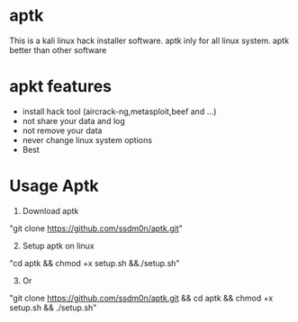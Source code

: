 # aptk
This is a kali linux hack installer software. 
aptk inly for all linux system.
aptk better than other software

# apkt features
- install hack tool (aircrack-ng,metasploit,beef and ...)
- not share your data and log
- not remove your data
- never change linux system options
- Best

# Usage Aptk
1. Download aptk

"git clone https://github.com/ssdm0n/aptk.git"

2. Setup aptk on linux

"cd aptk && chmod +x setup.sh &&./setup.sh"

3. Or

"git clone https://github.com/ssdm0n/aptk.git && cd aptk && chmod +x setup.sh && ./setup.sh"

